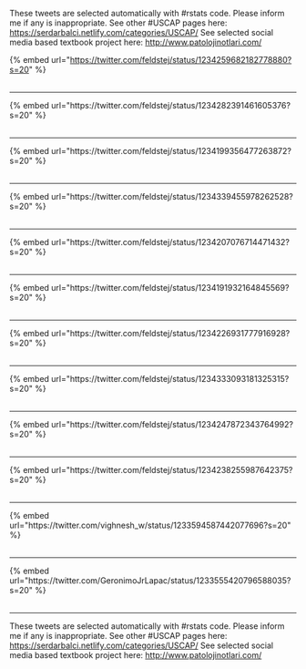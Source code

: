 

These tweets are selected automatically with #rstats code. Please inform me if any is inappropriate.
See other #USCAP pages here: https://serdarbalci.netlify.com/categories/USCAP/ 
See selected social media based textbook project here: http://www.patolojinotlari.com/

{% embed url="https://twitter.com/feldstej/status/1234259682182778880?s=20" %}<br>
<br>
<hr>
{% embed url="https://twitter.com/feldstej/status/1234282391461605376?s=20" %}<br>
<br>
<hr>
{% embed url="https://twitter.com/feldstej/status/1234199356477263872?s=20" %}<br>
<br>
<hr>
{% embed url="https://twitter.com/feldstej/status/1234339455978262528?s=20" %}<br>
<br>
<hr>
{% embed url="https://twitter.com/feldstej/status/1234207076714471432?s=20" %}<br>
<br>
<hr>
{% embed url="https://twitter.com/feldstej/status/1234191932164845569?s=20" %}<br>
<br>
<hr>
{% embed url="https://twitter.com/feldstej/status/1234226931777916928?s=20" %}<br>
<br>
<hr>
{% embed url="https://twitter.com/feldstej/status/1234333093181325315?s=20" %}<br>
<br>
<hr>
{% embed url="https://twitter.com/feldstej/status/1234247872343764992?s=20" %}<br>
<br>
<hr>
{% embed url="https://twitter.com/feldstej/status/1234238255987642375?s=20" %}<br>
<br>
<hr>
{% embed url="https://twitter.com/vighnesh_w/status/1233594587442077696?s=20" %}<br>
<br>
<hr>
{% embed url="https://twitter.com/GeronimoJrLapac/status/1233555420796588035?s=20" %}<br>
<br>
<hr>


These tweets are selected automatically with #rstats code. Please inform me if any is inappropriate.
See other #USCAP pages here: https://serdarbalci.netlify.com/categories/USCAP/ 
See selected social media based textbook project here: http://www.patolojinotlari.com/
